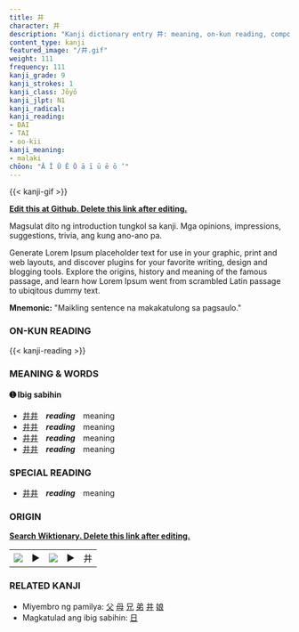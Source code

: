```yaml
---
title: 井
character: 井
description: "Kanji dictionary entry 井: meaning, on-kun reading, compounds, origin, related kanji"
content_type: kanji
featured_image: "/井.gif"
weight: 111
frequency: 111
kanji_grade: 9
kanji_strokes: 1
kanji_class: Jōyō
kanji_jlpt: N1
kanji_radical: 
kanji_reading: 
- DAI
- TAI
- oo-kii
kanji_meaning:
- malaki
chōon: "Ā Ī Ū Ē Ō ā ī ū ē ō ’"
---
```

[//]: # (Don't edit the line below. Kanji animated GIF code is automatically generated.)
{{< kanji-gif >}}

[//]: # (Edit below this line.)

**[Edit this at Github. Delete this link after editing.](https://github.com/tim0g/tim/tree/main/content/kanji/井/index.md)**

Magsulat dito ng introduction tungkol sa kanji. Mga opinions, impressions, suggestions, trivia, ang kung ano-ano pa.

Generate Lorem Ipsum placeholder text for use in your graphic, print and web layouts, and discover plugins for your favorite writing, design and blogging tools. Explore the origins, history and meaning of the famous passage, and learn how Lorem Ipsum went from scrambled Latin passage to ubiqitous dummy text.
 
**Mnemonic:** "Maikling sentence na makakatulong sa pagsaulo."

### ON-KUN READING

[//]: # (Don't edit the line below. ON-KUN READING code is automatically generated.)
{{< kanji-reading >}}

### MEANING & WORDS

#### ➊ **Ibig sabihin**
  - [井](../井)[井](../井)　***reading***　meaning
  - [井](../井)[井](../井)　***reading***　meaning
  - [井](../井)[井](../井)　***reading***　meaning
  - [井](../井)[井](../井)　***reading***　meaning

### SPECIAL READING
  - [井](../井)[井](../井)　***reading***　meaning

### ORIGIN

**[Search Wiktionary. Delete this link after editing.](https://wiktionary.org/wiki/井)**
<table class="kanji-table"><tr><td>
<img src="60px-井-bronze.svg.png">
</td><td>▶</td><td>
<img src="60px-井-oracle.svg.png">
</td><td>▶</td>
<td class="kanji-origin">井</td>
</tr></table>

### RELATED KANJI
- Miyembro ng pamilya: [父](../父) [母](../母) [兄](../兄) [弟](../弟) [井](../井) [娘](../娘)
- Magkatulad ang ibig sabihin: [日](../日)
